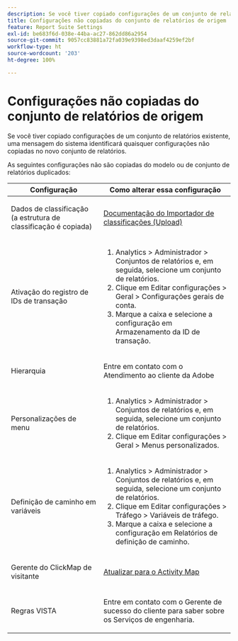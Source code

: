 ```yaml
---
description: Se você tiver copiado configurações de um conjunto de relatórios existente, uma mensagem do sistema identificará quaisquer configurações não copiadas no novo conjunto de relatórios.
title: Configurações não copiadas do conjunto de relatórios de origem
feature: Report Suite Settings
exl-id: be683f6d-038e-44ba-ac27-862dd86a2954
source-git-commit: 9057cc83881a72fa039e9398ed3daaf4259ef2bf
workflow-type: ht
source-wordcount: '203'
ht-degree: 100%

---
```


# Configurações não copiadas do conjunto de relatórios de origem

Se você tiver copiado configurações de um conjunto de relatórios existente, uma mensagem do sistema identificará quaisquer configurações não copiadas no novo conjunto de relatórios.

As seguintes configurações não são copiadas do modelo ou de conjunto de relatórios duplicados:

<table id="table_9774249E3D804E7D97F12B88E26F9066"> 
 <thead> 
  <tr> 
   <th colname="col1" class="entry"> Configuração </th> 
   <th colname="col2" class="entry"> Como alterar essa configuração </th> 
  </tr>
 </thead>
 <tbody> 
  <tr> 
   <td colname="col1"> <p>Dados de classificação (a estrutura de classificação é copiada) </p> </td> 
   <td colname="col2"> <p><a href="https://experienceleague.adobe.com/docs/analytics/components/classifications/classifications-importer/c-working-with-saint.html?lang=pt-BR">Documentação do Importador de classificações (Upload)</a> </p> </td> 
  </tr> 
  <tr> 
   <td colname="col1"> <p>Ativação do registro de IDs de transação </p> </td> 
   <td colname="col2"> 
    <ol id="ol_4F3028A440C94447890498CF2E64C15B"> 
     <li id="li_243C7F7DF3074F7FB9893BEFDA8B0732"> <span class="uicontrol"> Analytics</span> &gt; <span class="uicontrol">Administrador</span> &gt; <span class="uicontrol">Conjuntos de relatórios</span> e, em seguida, selecione um conjunto de relatórios. </li> 
     <li id="li_357D06A1F528473CBA07D4C840BE95D9">Clique em <span class="uicontrol">Editar configurações</span> &gt; <span class="uicontrol">Geral</span> &gt; <span class="uicontrol">Configurações gerais de conta</span>. </li> 
     <li id="li_9E0B7A9542864399AFDD5D422F7D6C22">Marque a caixa e selecione a configuração em <span class="uicontrol">Armazenamento da ID de transação</span>. </li> 
    </ol> </td> 
  </tr> 
  <tr> 
   <td colname="col1"> <p>Hierarquia </p> </td> 
   <td colname="col2"> <p>Entre em contato com o Atendimento ao cliente da Adobe </p> </td> 
  </tr> 
  <tr> 
   <td colname="col1"> <p>Personalizações de menu </p> </td> 
   <td colname="col2"> 
    <ol id="ol_A3277C5843704DEA902DF030099E9227"> 
     <li id="li_8B3A5974466C4D9D9A3D3D0C6A30F414"><span class="uicontrol"> Analytics</span> &gt; <span class="uicontrol">Administrador</span> &gt; <span class="uicontrol">Conjuntos de relatórios</span> e, em seguida, selecione um conjunto de relatórios. </li> 
     <li id="li_1B44AFD4026346698F3CB75E2CBF1959">Clique em <span class="uicontrol">Editar configurações</span> &gt; <span class="uicontrol">Geral</span> &gt; <span class="uicontrol">Menus personalizados</span>. </li> 
    </ol> </td> 
  </tr> 
  <tr> 
   <td colname="col1"> <p>Definição de caminho em variáveis </p> </td> 
   <td colname="col2"> 
    <ol id="ol_903A5FEF5B9847929BBB514A481F6E22"> 
     <li id="li_E352211ABD3245EC8C06313221BA4B36"><span class="uicontrol"> Analytics</span> &gt; <span class="uicontrol">Administrador</span> &gt; <span class="uicontrol">Conjuntos de relatórios</span> e, em seguida, selecione um conjunto de relatórios. </li> 
     <li id="li_B19C4112D57D4D329A0774EBB345473B">Clique em <span class="uicontrol">Editar configurações</span> &gt; <span class="uicontrol">Tráfego</span> &gt; <span class="uicontrol">Variáveis de tráfego</span>. </li> 
     <li id="li_B1CED2EC85FE4A8EB7D95076040B35E1">Marque a caixa e selecione a configuração em <span class="uicontrol">Relatórios de definição de caminho</span>. </li> 
    </ol> </td> 
  </tr> 
  <tr> 
   <td colname="col1"> <p>Gerente do ClickMap de visitante </p> </td> 
   <td colname="col2"> <p><a href="https://experienceleague.adobe.com/docs/analytics/analyze/activity-map/getting-started/get-started-admins/activitymap-enable.html?lang=pt-BR"> Atualizar para o Activity Map</a> </p> </td> 
  </tr> 
  <tr> 
   <td colname="col1"> <p>Regras VISTA </p> </td> 
   <td colname="col2"> <p>Entre em contato com o Gerente de sucesso do cliente para saber sobre os Serviços de engenharia. </p> </td> 
  </tr> 
 </tbody> 
</table>
